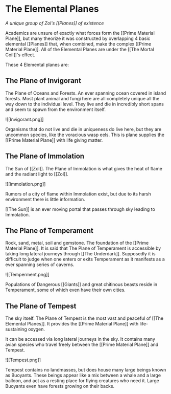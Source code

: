 # The Elemental Planes
*A unique group of Zol's [[Planes]] of existence*

Academics are unsure of exactly what forces form the [[Prime Material Plane]], but many theorize it was constructed by overlapping 4 basic elemental [[Planes]] that, when combined, make the complex [[Prime Material Plane]]. All of the Elemental Planes are under the [[The Mortal Coil]]'s effect.

These 4 Elemental planes are:

## The Plane of Invigorant
The Plane of Oceans and Forests. An ever spanning ocean covered in island forests. Most plant animal and fungi here are all completely unique all the way down to the individual level. They live and die in incredibly short spans and seem to spawn from the environment itself.

![[Invigorant.png]]

Organisms that do not live and die in uniqueness do live here, but they are uncommon species, like the voracious wasp eels. This is plane supplies the [[Prime Material Plane]] with life giving matter.

## The Plane of Immolation
The Sun of [[Zol]]. The Plane of Immolation is what gives the heat of flame and the radiant light to [[Zol]].

![[immolation.png]]

Rumors of a city of flame within Immolation exist, but due to its harsh environment there is little information.

[[The Sun]] is an ever moving portal that passes through sky leading to Immolation.

## The Plane of Temperament
Rock, sand, metal, soil and gemstone. The foundation of the [[Prime Material Plane]]. It is said that The Plane of Temperament is accessible by taking long lateral journeys through [[The Underdark]]. Supposedly it is difficult to judge when one enters or exits Temperament as it manifests as a ever spanning series of caverns.

![[Temperment.png]]

Populations of Dangerous [[Giants]] and great chitinous beasts reside in Temperament, some of which even have their own cities.


## The Plane of Tempest
The sky itself. The Plane of Tempest is the most vast and peaceful of [[The Elemental Planes]]. It provides the [[Prime Material Plane]] with life-sustaining oxygen.

It can be accessed via long lateral journeys in the sky. It contains many avian species who travel freely between the [[Prime Material Plane]] and Tempest.

![[Tempest.png]]

Tempest contains no landmasses, but does house many large beings known as Buoyants. These beings appear like a mix between a whale and a large balloon, and act as a resting place for flying creatures who need it. Large Buoyants even have forests growing on their backs.   